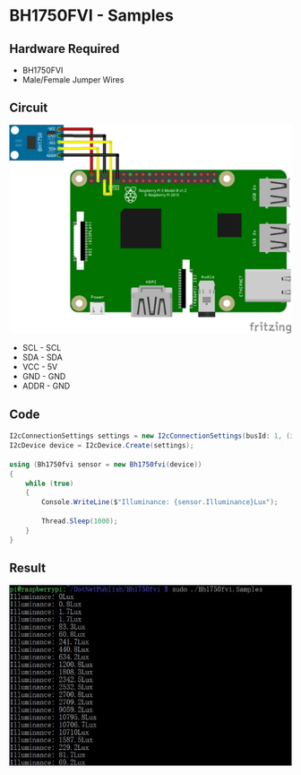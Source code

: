 # BH1750FVI - Samples

## Hardware Required
* BH1750FVI
* Male/Female Jumper Wires

## Circuit
![](BH1750FVI_Circuit_bb.png)

* SCL - SCL
* SDA - SDA
* VCC - 5V
* GND - GND
* ADDR - GND

## Code
```C#
I2cConnectionSettings settings = new I2cConnectionSettings(busId: 1, (int)I2cAddress.AddPinLow);
I2cDevice device = I2cDevice.Create(settings);

using (Bh1750fvi sensor = new Bh1750fvi(device))
{
    while (true)
    {
        Console.WriteLine($"Illuminance: {sensor.Illuminance}Lux");

        Thread.Sleep(1000);
    }
}
```

## Result
![](RunningResult.jpg)
